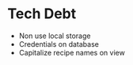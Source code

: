 Tech Debt
================================================================================

  - Non use local storage 
  - Credentials on database
  - Capitalize recipe names on view
